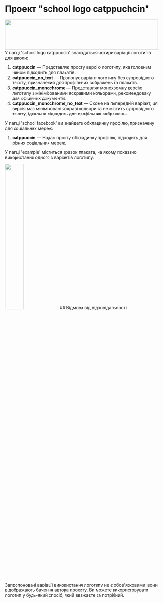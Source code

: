 # Проект "school logo catppuchcin"
<img src="https://github.com/unluky3/school-logo-catppuchin/assets/154826504/98560fd1-1f98-4456-98e6-60fec1736d8a.png" width=100% height="100">
У папці 'school logo catppuccin' знаходяться чотири варіації логотипів для школи:

1. **catppuccin** — Представляє просту версію логотипу, яка головним чином підходить для плакатів.
2. **catppuccin_no_text** — Пропонує варіант логотипу без супровідного тексту, призначений для профільних зображень та плакатів.
3. **catppuccin_monochrome** — Представляє монохромну версію логотипу з мінімізованими яскравими кольорами, рекомендовану для офіційних документів.
4. **catppuccin_monochrome_no_text** — Схоже на попередній варіант, ця версія має мінімізовані яскраві кольори та не містить супровідного тексту, ідеально підходить для профільних зображень.

У папці 'school facebook' ви знайдете обкладинку профілю, призначену для соціальних мереж:

1. **catppuccin** — Надає просту обкладинку профілю, підходить для різних соціальних мереж.

У папці 'example' міститься зразок плаката, на якому показано використання одного з варіантів логотипу.


<img src="https://github.com/unluky3/school-logo-catppuchin/assets/154826504/4ce738e9-f2fc-483c-af11-61dddc382b4d" width=35% height=35%>
## Відмова від відповідальності

Запропоновані варіації використання логотипу не є обов'язковими; вони відображають бачення автора проекту. Ви можете використовувати логотип у будь-який спосіб, який вважаєте за потрібний.
